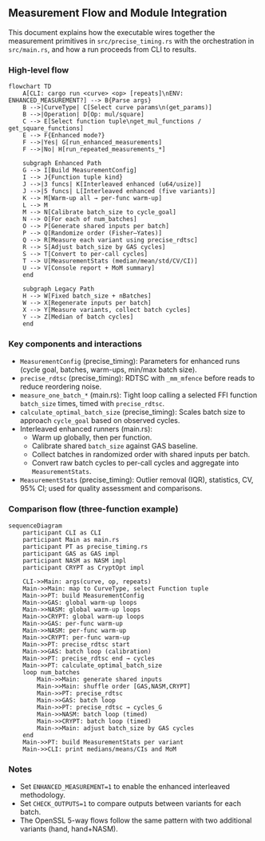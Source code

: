 ## Measurement Flow and Module Integration

This document explains how the executable wires together the measurement primitives in `src/precise_timing.rs` with the orchestration in `src/main.rs`, and how a run proceeds from CLI to results.

### High-level flow

```mermaid
flowchart TD
    A[CLI: cargo run <curve> <op> [repeats]\nENV: ENHANCED_MEASUREMENT?] --> B{Parse args}
    B -->|CurveType| C[Select curve params\n(get_params)]
    B -->|Operation| D[Op: mul/square]
    C --> E[Select function tuple\nget_mul_functions / get_square_functions]
    E --> F{Enhanced mode?}
    F -->|Yes| G[run_enhanced_measurements]
    F -->|No| H[run_repeated_measurements_*]

    subgraph Enhanced Path
    G --> I[Build MeasurementConfig]
    I --> J{Function tuple kind}
    J -->|3 funcs| K[Interleaved enhanced (u64/usize)]
    J -->|5 funcs| L[Interleaved enhanced (five variants)]
    K --> M[Warm-up all → per-func warm-up]
    L --> M
    M --> N[Calibrate batch_size to cycle_goal]
    N --> O[For each of num_batches]
    O --> P[Generate shared inputs per batch]
    P --> Q[Randomize order (Fisher–Yates)]
    Q --> R[Measure each variant using precise_rdtsc]
    R --> S[Adjust batch_size by GAS cycles]
    S --> T[Convert to per-call cycles]
    T --> U[MeasurementStats (median/mean/std/CV/CI)]
    U --> V[Console report + MoM summary]
    end

    subgraph Legacy Path
    H --> W[Fixed batch_size + nBatches]
    W --> X[Regenerate inputs per batch]
    X --> Y[Measure variants, collect batch cycles]
    Y --> Z[Median of batch cycles]
    end
```

### Key components and interactions

- `MeasurementConfig` (precise_timing): Parameters for enhanced runs (cycle goal, batches, warm-ups, min/max batch size).
- `precise_rdtsc` (precise_timing): RDTSC with `_mm_mfence` before reads to reduce reordering noise.
- `measure_one_batch_*` (main.rs): Tight loop calling a selected FFI function `batch_size` times, timed with `precise_rdtsc`.
- `calculate_optimal_batch_size` (precise_timing): Scales batch size to approach `cycle_goal` based on observed cycles.
- Interleaved enhanced runners (main.rs):
  - Warm up globally, then per function.
  - Calibrate shared `batch_size` against GAS baseline.
  - Collect batches in randomized order with shared inputs per batch.
  - Convert raw batch cycles to per-call cycles and aggregate into `MeasurementStats`.
- `MeasurementStats` (precise_timing): Outlier removal (IQR), statistics, CV, 95% CI; used for quality assessment and comparisons.

### Comparison flow (three-function example)

```mermaid
sequenceDiagram
    participant CLI as CLI
    participant Main as main.rs
    participant PT as precise_timing.rs
    participant GAS as GAS impl
    participant NASM as NASM impl
    participant CRYPT as CryptOpt impl

    CLI->>Main: args(curve, op, repeats)
    Main->>Main: map to CurveType, select Function tuple
    Main->>PT: build MeasurementConfig
    Main->>GAS: global warm-up loops
    Main->>NASM: global warm-up loops
    Main->>CRYPT: global warm-up loops
    Main->>GAS: per-func warm-up
    Main->>NASM: per-func warm-up
    Main->>CRYPT: per-func warm-up
    Main->>PT: precise_rdtsc start
    Main->>GAS: batch loop (calibration)
    Main->>PT: precise_rdtsc end → cycles
    Main->>PT: calculate_optimal_batch_size
    loop num_batches
        Main->>Main: generate shared inputs
        Main->>Main: shuffle order [GAS,NASM,CRYPT]
        Main->>PT: precise_rdtsc
        Main->>GAS: batch loop
        Main->>PT: precise_rdtsc → cycles_G
        Main->>NASM: batch loop (timed)
        Main->>CRYPT: batch loop (timed)
        Main->>Main: adjust batch_size by GAS cycles
    end
    Main->>PT: build MeasurementStats per variant
    Main->>CLI: print medians/means/CIs and MoM
```

### Notes

- Set `ENHANCED_MEASUREMENT=1` to enable the enhanced interleaved methodology.
- Set `CHECK_OUTPUTS=1` to compare outputs between variants for each batch.
- The OpenSSL 5-way flows follow the same pattern with two additional variants (hand, hand+NASM).


